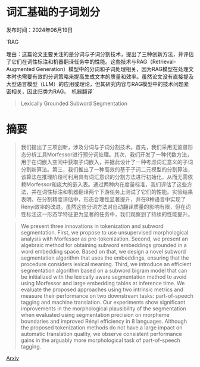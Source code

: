 # 词汇基础的子词划分

发布时间：2024年06月19日

`RAG

理由：这篇论文主要关注的是分词与子词分割技术，提出了三种创新方法，并评估了它们在词性标注和机器翻译任务中的性能。这些技术与RAG（Retrieval-Augmented Generation）模型中的分词和子词处理相关，因为RAG模型在处理文本时也需要有效的分词策略来提高生成文本的质量和效率。虽然论文没有直接提及大型语言模型（LLM）的应用或理论，但其研究内容与RAG模型中的技术问题紧密相关，因此归类为RAG。` `机器翻译`

> Lexically Grounded Subword Segmentation

# 摘要

> 我们提出了三项创新，涉及分词与子词分割技术。首先，我们采用无监督形态分析工具Morfessor进行预分词处理。其次，我们开发了一种代数方法，用于在词嵌入空间中获取子词嵌入，并据此设计了一种考虑词汇意义的子词分割新算法。第三，我们推出了一种高效的基于子词二元模型的分割算法，该算法在推理阶段可利用具有词汇意识的分割方法进行初始化，从而无需依赖Morfessor和庞大的嵌入表。通过两种内在度量标准，我们评估了这些方法，并在词性标注和机器翻译两个下游任务上测试了它们的性能。实验结果表明，在分割精度评估中，形态合理性显著提升，并在8种语言中实现了Rényi效率的改进。虽然这些分词方法对自动翻译质量的影响有限，但在词性标注这一形态学特征更为显著的任务中，我们观察到了持续的性能提升。

> We present three innovations in tokenization and subword segmentation. First, we propose to use unsupervised morphological analysis with Morfessor as pre-tokenization. Second, we present an algebraic method for obtaining subword embeddings grounded in a word embedding space. Based on that, we design a novel subword segmentation algorithm that uses the embeddings, ensuring that the procedure considers lexical meaning. Third, we introduce an efficient segmentation algorithm based on a subword bigram model that can be initialized with the lexically aware segmentation method to avoid using Morfessor and large embedding tables at inference time. We evaluate the proposed approaches using two intrinsic metrics and measure their performance on two downstream tasks: part-of-speech tagging and machine translation. Our experiments show significant improvements in the morphological plausibility of the segmentation when evaluated using segmentation precision on morpheme boundaries and improved Rényi efficiency in 8 languages. Although the proposed tokenization methods do not have a large impact on automatic translation quality, we observe consistent performance gains in the arguably more morphological task of part-of-speech tagging.

[Arxiv](https://arxiv.org/abs/2406.13560)